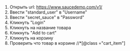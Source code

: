 1. Открыть url: <https://www.saucedemo.com/v1/>
2. Ввести "standard_user" в "Username"
3. Ввести "secret_sauce" в "Password"
4. Кликнуть "Login"
5. Кликнуть на название товара
6. Кликнуть "Add to cart"
7. Кликнуть на корзину
8. Проверить что товар в корзине //*[@class ="cart_item"]